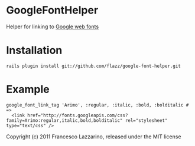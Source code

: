 GoogleFontHelper
================

Helper for linking to [Google web fonts](http://www.google.com/webfonts)

Installation
============

    rails plugin install git://github.com/flazz/google-font-helper.git

Example
=======

    google_font_link_tag 'Arimo', :regular, :italic, :bold, :bolditalic # =>
      <link href="http://fonts.googleapis.com/css?family=Arimo:regular,italic,bold,bolditalic" rel="stylesheet" type="text/css" />


Copyright (c) 2011 Francesco Lazzarino, released under the MIT license
